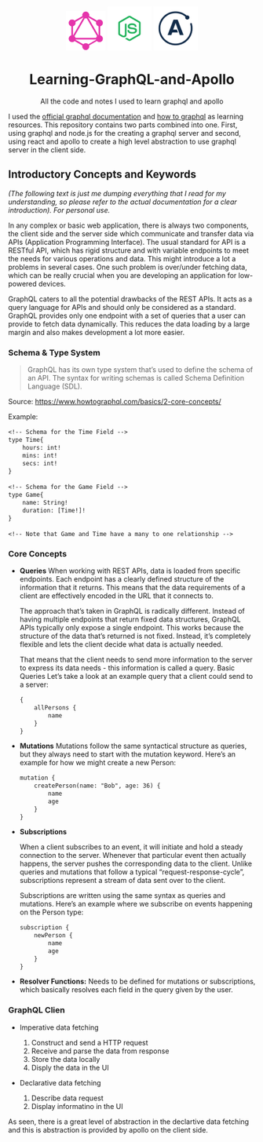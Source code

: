 <p align="center">
<img src="./Assets/graph-logo.png" alt="graphql-logo" width="80px"/>
<img src="./Assets/node.png" alt="node-logo"  width="90px" />
<img src="./Assets/apollo-logo.png" alt="apollo-logo"  width="90px" />
</p>

<h1 align="center" style="font-weight:bold">Learning-GraphQL-and-Apollo</h1>
<p align="center">All the code and notes I used to learn graphql and apollo</p>

I used the [official graphql documentation](https://graphql.org/learn/) and [how to graphql](https://www.howtographql.com/) as learning resources. This repository contains two parts combined into one. First, using graphql and node.js for the creating a graphql server and second, using react and apollo to create a high level abstraction to use graphql server in the client side.

<h2 style="font-weight: bold"> 
Introductory Concepts and Keywords
</h2>

_(The following text is just me dumping everything that I read for my understanding, so please refer to the actual documentation for a clear introduction). For personal use._

In any complex or basic web application, there is always two components, the client side and the server side which communicate and transfer data via APIs (Application Programming Interface). The usual standard for API is a RESTful API, which has rigid structure and with variable endpoints to meet the needs for various operations and data. This might introduce a lot a problems in several cases. One such problem is over/under fetching data, which can be really crucial when you are developing an application for low-powered devices.

GraphQL caters to all the potential drawbacks of the REST APIs. It acts as a query language for APIs and should only be considered as a standard. GraphQL provides only one endpoint with a set of queries that a user can provide to fetch data dynamically. This reduces the data loading by a large margin and also makes development a lot more easier.

<h3 style="font-weight: bold"> 
Schema & Type System
</h3>

> GraphQL has its own type system that’s used to define the schema of an API. The syntax for writing schemas is called Schema Definition Language (SDL).

Source: https://www.howtographql.com/basics/2-core-concepts/

Example:

```node
<!-- Schema for the Time Field -->
type Time{
    hours: int!
    mins: int!
    secs: int!
}

<!-- Schema for the Game Field -->
type Game{
    name: String!
    duration: [Time!]!
}

<!-- Note that Game and Time have a many to one relationship -->
```

<h3 style="font-weight: bold">
Core Concepts
</h3>

-   **Queries**
    When working with REST APIs, data is loaded from specific endpoints. Each endpoint has a clearly defined structure of the information that it returns. This means that the data requirements of a client are effectively encoded in the URL that it connects to.

    The approach that’s taken in GraphQL is radically different. Instead of having multiple endpoints that return fixed data structures, GraphQL APIs typically only expose a single endpoint. This works because the structure of the data that’s returned is not fixed. Instead, it’s completely flexible and lets the client decide what data is actually needed.

    That means that the client needs to send more information to the server to express its data needs - this information is called a query.
    Basic Queries
    Let’s take a look at an example query that a client could send to a server:

    ```node
    {
        allPersons {
            name
        }
    }
    ```

-   **Mutations**
    Mutations follow the same syntactical structure as queries, but they always need to start with the mutation keyword. Here’s an example for how we might create a new Person:

    ```node
    mutation {
        createPerson(name: "Bob", age: 36) {
            name
            age
        }
    }
    ```

-   **Subscriptions**

    When a client subscribes to an event, it will initiate and hold a steady connection to the server. Whenever that particular event then actually happens, the server pushes the corresponding data to the client. Unlike queries and mutations that follow a typical “request-response-cycle”, subscriptions represent a stream of data sent over to the client.

    Subscriptions are written using the same syntax as queries and mutations. Here’s an example where we subscribe on events happening on the Person type:

    ```node
    subscription {
        newPerson {
            name
            age
        }
    }
    ```

-   **Resolver Functions:** Needs to be defined for mutations or subscriptions, which basically resolves each field in the query given by the user.

<h3 style="font-weight: bold">
GraphQL Clien
</h3>

-   Imperative data fetching

    1. Construct and send a HTTP request
    2. Receive and parse the data from response
    3. Store the data locally
    4. Disply the data in the UI

-   Declarative data fetching

    1. Describe data request
    2. Display informatino in the UI

As seen, there is a great level of abstraction in the declartive data fetching and this is abstraction is provided by apollo on the client side.
